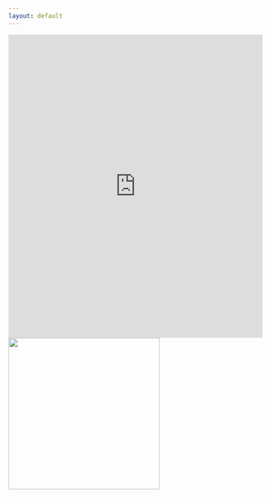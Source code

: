 ```yaml
---
layout: default
---
```


<iframe src="https://www.google.com/calendar/embed?src=alridah.org_esmdis0iinigahga1gjtd8ebko%40group.calendar.google.com&ctz=America/Los_Angeles" style="border-width:0" width="100%" height="600" frameborder="0" scrolling="no"></iframe>

<a href="https://cloud.githubusercontent.com/assets/11180395/17195583/7454ccac-5413-11e6-8bc1-6b3ccccbb6d0.jpg">
  <img width="300" src="https://cloud.githubusercontent.com/assets/11180395/17195583/7454ccac-5413-11e6-8bc1-6b3ccccbb6d0.jpg" />
</a>
